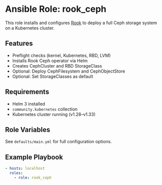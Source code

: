 # Ansible Role: rook_ceph

This role installs and configures [Rook](https://rook.io) to deploy a full Ceph storage system on a Kubernetes cluster.

## Features

- Preflight checks (kernel, Kubernetes, RBD, LVM)
- Installs Rook Ceph operator via Helm
- Creates CephCluster and RBD StorageClass
- Optional: Deploy CephFilesystem and CephObjectStore
- Optional: Set StorageClasses as default

## Requirements

- Helm 3 installed
- `community.kubernetes` collection
- Kubernetes cluster running (v1.28–v1.33)

## Role Variables

See `defaults/main.yml` for full configuration options.

## Example Playbook

```yaml
- hosts: localhost
  roles:
    - role: rook_ceph

